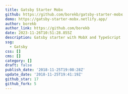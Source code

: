 ```yaml
---
title: Gatsby Starter Mobx
github: https://github.com/borekb/gatsby-starter-mobx
demo: https://gatsby-starter-mobx.netlify.app/
author: borekb
author_link: https://github.com/borekb
date: 2023-11-26T10:51:28.855Z
description: Gatsby starter with MobX and TypeScript
ssg:
  - Gatsby
css: []
cms: []
category: []
draft: false
publish_date: '2018-11-25T19:08:28Z'
update_date: '2018-11-25T19:41:19Z'
github_star: 17
github_fork: 5
---
```

